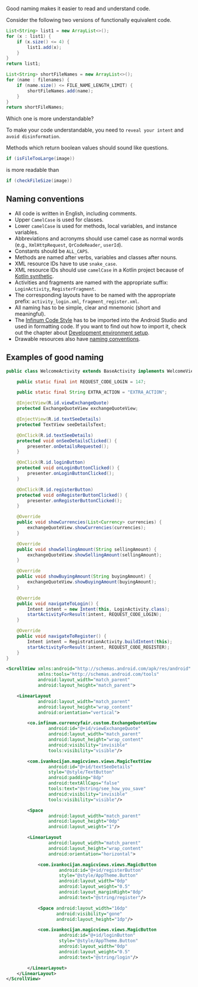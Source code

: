 Good naming makes it easier to read and understand code.

Consider the following two versions of functionally equivalent code.

```java
List<String> list1 = new ArrayList<>();
for (x : list1) {
    if (x.size() <= 4) {
        list1.add(x);
    }
}
return list1;
```

```java
List<String> shortFileNames = new ArrayList<>();
for (name : filenames) {
    if (name.size() <= FILE_NAME_LENGTH_LIMIT) {
        shortFileNames.add(name);
    }
}
return shortFileNames;
```

Which one is more understandable?

To make your code understandable, you need to `reveal your intent` and `avoid disinformation`.

Methods which return boolean values should sound like questions.

```java
if (isFileTooLarge(image))
```

is more readable than

```java
if (checkFileSize(image))
```

## Naming conventions

* All code is written in English, including comments.
* Upper `CamelCase` is used for classes.
* Lower `camelCase` is used for methods, local variables, and instance variables.
* Abbreviations and acronyms should use camel case as normal words (e.g., `XmlHttpRequest`, `QrCodeReader`, `userId`).
* Constants should be `ALL_CAPS`.
* Methods are named after verbs, variables and classes after nouns.
* XML resource IDs have to use `snake_case`.
* XML resource IDs should use `camelCase` in a Kotlin project because of [Kotlin synthetic](https://kotlinlang.org/docs/tutorials/android-plugin.html).
* Activities and fragments are named with the appropriate suffix: `LoginActivity`, `RegisterFragment`.
* The corresponding layouts have to be named with the appropriate prefix: `activity_login.xml`, `fragment_register.xml`.
* All naming has to be simple, clear and mnemonic (short and meaningful).
* The [Infinum Code Style]() has to be imported into the Android Studio and used in formatting code. If you want to find out how to import it, check out the chapter about [Development environment setup](/books/android/onboarding/development-environment-setup).
* Drawable resources also have [naming conventions](http://petrnohejl.github.io/Android-Cheatsheet-For-Graphic-Designers/#naming-conventions).

## Examples of good naming

```java
public class WelcomeActivity extends BaseActivity implements WelcomeView {

    public static final int REQUEST_CODE_LOGIN = 147;

    public static final String EXTRA_ACTION = "EXTRA_ACTION";

    @InjectView(R.id.viewExchangeQuote)
    protected ExchangeQuoteView exchangeQuoteView;

    @InjectView(R.id.textSeeDetails)
    protected TextView seeDetailsText;

    @OnClick(R.id.textSeeDetails)
    protected void onSeeDetailsClicked() {
        presenter.onDetailsRequested();
    }

    @OnClick(R.id.loginButton)
    protected void onLoginButtonClicked() {
        presenter.onLoginButtonClicked();
    }

    @OnClick(R.id.registerButton)
    protected void onRegisterButtonClicked() {
        presenter.onRegisterButtonClicked();
    }

    @Override
    public void showCurrencies(List<Currency> currencies) {
        exchangeQuoteView.showCurrencies(currencies);
    }

    @Override
    public void showSellingAmount(String sellingAmount) {
        exchangeQuoteView.showSellingAmount(sellingAmount);
    }

    @Override
    public void showBuyingAmount(String buyingAmount) {
        exchangeQuoteView.showBuyingAmount(buyingAmount);
    }

    @Override
    public void navigateToLogin() {
        Intent intent = new Intent(this, LoginActivity.class);
        startActivityForResult(intent, REQUEST_CODE_LOGIN);
    }

    @Override
    public void navigateToRegister() {
        Intent intent = RegistrationActivity.buildIntent(this);
        startActivityForResult(intent, REQUEST_CODE_REGISTER);
    }
}
```

```xml
<ScrollView xmlns:android="http://schemas.android.com/apk/res/android"
            xmlns:tools="http://schemas.android.com/tools"
            android:layout_width="match_parent"
            android:layout_height="match_parent">

    <LinearLayout
            android:layout_width="match_parent"
            android:layout_height="wrap_content"
            android:orientation="vertical">

        <co.infinum.currencyfair.custom.ExchangeQuoteView
                android:id="@+id/viewExchangeQuote"
                android:layout_width="match_parent"
                android:layout_height="wrap_content"
                android:visibility="invisible"
                tools:visibility="visible"/>

        <com.ivankocijan.magicviews.views.MagicTextView
                android:id="@+id/textSeeDetails"
                style="@style/TextButton"
                android:padding="8dp"
                android:textAllCaps="false"
                tools:text="@string/see_how_you_save"
                android:visibility="invisible"
                tools:visibility="visible"/>

        <Space
                android:layout_width="match_parent"
                android:layout_height="0dp"
                android:layout_weight="1"/>

        <LinearLayout
                android:layout_width="match_parent"
                android:layout_height="wrap_content"
                android:orientation="horizontal">

            <com.ivankocijan.magicviews.views.MagicButton
                    android:id="@+id/registerButton"
                    style="@style/AppTheme.Button"
                    android:layout_width="0dp"
                    android:layout_weight="0.5"
                    android:layout_marginRight="8dp"
                    android:text="@string/register"/>

            <Space android:layout_width="16dp"
                   android:visibility="gone"
                   android:layout_height="1dp"/>

            <com.ivankocijan.magicviews.views.MagicButton
                    android:id="@+id/loginButton"
                    style="@style/AppTheme.Button"
                    android:layout_width="0dp"
                    android:layout_weight="0.5"
                    android:text="@string/login"/>

        </LinearLayout>
    </LinearLayout>
</ScrollView>
```
